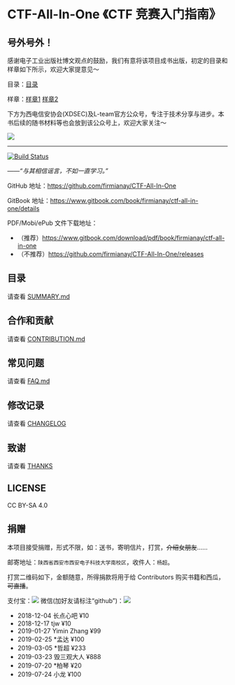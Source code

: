 # CTF-All-In-One 《CTF 竞赛入门指南》

## 号外号外！

感谢电子工业出版社博文观点的鼓励，我们有意将该项目成书出版，初定的目录和样章如下所示，欢迎大家提意见～

目录：[目录](catalog.pdf)

样章：[样章1](demo1-pwn.pdf) [样章2](demo2-angr.pdf)

下方为西电信安协会(XDSEC)及L-team官方公众号，专注于技术分享与进步。本书后续的随书材料等也会放到该公众号上，欢迎大家关注～

![](https://github.com/firmianay/CTF-All-In-One/blob/master/xdsec.png)

---

[![Build Status](https://travis-ci.org/firmianay/CTF-All-In-One.svg?branch=master)](https://travis-ci.org/firmianay/CTF-All-In-One)

*——“与其相信谣言，不如一直学习。”*

GitHub 地址：<https://github.com/firmianay/CTF-All-In-One>

GitBook 地址：<https://www.gitbook.com/book/firmianay/ctf-all-in-one/details>

PDF/Mobi/ePub 文件下载地址：

- （推荐）<https://www.gitbook.com/download/pdf/book/firmianay/ctf-all-in-one>
- （不推荐）<https://github.com/firmianay/CTF-All-In-One/releases>

## 目录

请查看 [SUMMARY.md](https://github.com/firmianay/CTF-All-In-One/blob/master/SUMMARY.md)

## 合作和贡献

请查看 [CONTRIBUTION.md](https://github.com/firmianay/CTF-All-In-One/blob/master/CONTRIBUTION.md)

## 常见问题

请查看 [FAQ.md](https://github.com/firmianay/CTF-All-In-One/blob/master/FAQ.md)

## 修改记录

请查看 [CHANGELOG](https://github.com/firmianay/CTF-All-In-One/blob/master/CHANGELOG)

## 致谢

请查看 [THANKS](https://github.com/firmianay/CTF-All-In-One/blob/master/THANKS)

## LICENSE

CC BY-SA 4.0

## 捐赠

本项目接受捐赠，形式不限，如：送书，寄明信片，打赏，~~介绍女朋友~~……

邮寄地址：`陕西省西安市西安电子科技大学南校区`，收件人：`杨超`。

打赏二维码如下，金额随意，所得捐款将用于给 Contributors 购买书籍和西瓜，~~可直播~~。

支付宝：![](https://github.com/firmianay/CTF-All-In-One/blob/master/myAlipay.jpg)
微信(加好友请标注“github”)：![](https://github.com/firmianay/CTF-All-In-One/blob/master/myWechat.jpg)

- 2018-12-04 长点心吧 ¥10
- 2018-12-17 tjw ¥10
- 2019-01-27 Yimin Zhang ¥99
- 2019-02-25 *孟达 ¥100
- 2019-03-05 *哲超 ¥233
- 2019-03-23 毁三观大人 ¥888
- 2019-07-20 *柏琴 ¥20
- 2019-07-24 小龙 ¥100
